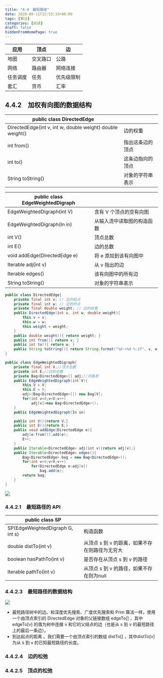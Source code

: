 ```yaml
---
title: "4.4　最短路径"
date: 2020-08-11T15:53:33+08:00
tags: [算法]
categories: [阅读]
draft: false
hiddenFromHomePage: true
---
```


| 应用     | 顶点     | 边         |
| -------- | -------- | ---------- |
| 地图     | 交叉路口 | 公路       |
| 网络     | 路由器   | 网络连接   |
| 任务调度 | 任务     | 优先级限制 |
| 套汇     | 货币     | 汇率       |

## 4.4.2　加权有向图的数据结构
| public class DirectedEdge                                 |                  |
| --------------------------------------------------------- | ---------------- |
| DirectedEdge(int v, int w, double weight) double weight() | 边的权重         |
| int from()                                                | 指出这条边的顶点 |
| int to()                                                  | 这条边指向的顶点 |
| String toString()                                         | 对象的字符串表示 |

| public class EdgeWeightedDigraph  |                            |
| --------------------------------- | -------------------------- |
| EdgeWeightedDigraph(int V)        | 含有 V 个顶点的空有向图    |
| EdgeWeightedDigraph(In in)        | 从输入流中读取图的构造函数 |
| int V()                           | 顶点总数                   |
| int E()                           | 边的总数                   |
| void addEdge(DirectedEdge e)      | 将 e 添加到该有向图中      |
| Iterable<DirectedEdge> adj(int v) | 从 v 指出的边              |
| Iterable<DirectedEdge> edges()    | 该有向图中的所有边         |
| String toString()                 | 对象的字符串表示           |

```java
public class DirectedEdge{
    private final int v; // 边的起点
    private final int w; // 边的终点
    private final double weight; // 边的权重
    public DirectedEdge(int v, int w, double weight){
        this.v = v;
        this.w = w;
        this.weight = weight;
    }
    public double weight(){ return weight; }
    public int from(){ return v; }
    public int to(){ return w; }
    public String toString(){ return String.format("%d->%d %.2f", v, w, weight); }
}

public class EdgeWeightedDigraph{
    private final int V;//顶点总数
    private int E;//边的总数
    private Bag<DirectedEdge>[] adj;//邻接表
    public EdgeWeightedDigraph(int V){
        this.V = V;
        this.E = 0;
        adj=(Bag<DirectedEdge>[]) new Bag[V];
        for(int v=0;v<V;v++)
            adj[v]=new Bag<DirectedEdge>();
    }
    public EdgeWeightedDigraph(In in)

    public int V(){return V;}
    public int E(){return E;}
    public void addEdge(DirectedEdge e){
        adj[e.from()].add(e);
        E++;
    }
    public Iterable<DirectedEdge> adj(int v){return adj[v];}
    public Iterable<DirectedEdge> edges(){
        Bag<DirectedEdge> bag = new Bag<DirectedEdge>();
        for(int v=0;v<V;v++)
            for(DirectedEdge e:adj[v])
                bag.add(e);
        return bag;
    }
}
```

![](/images/read/algorithms/Image00788.gif)

### 4.4.2.1　最短路径的 API
| public class SP                      |                                                |
| ------------------------------------ | ---------------------------------------------- |
| SP(EdgeWeightedDigraph G, int s)     | 构造函数                                       |
| double distTo(int v)                 | 从顶点 s 到 v 的距离，如果不存在则路径为无穷大 |
| boolean hasPathTo(int v)             | 是否存在从顶点 s 到 v 的路径                   |
| Iterable<DirectedEdge> pathTo(int v) | 从顶点 s 到 v 的路径，如果不存在则为null       |

### 4.4.2.3　最短路径的数据结构
![](/images/read/algorithms/Image00789.gif)

- 最短路径树中的边。和深度优先搜索、广度优先搜索和 Prim 算法一样，使用一个由顶点索引的 DirectedEdge 对象的父链接数组 edgeTo[] ，其中 edgeTo[v] 的值为树中连接 v 和它的父结点的边（也是从 s 到 v 的最短路径上的最后一条边）。
- 到达起点的距离 。我们需要一个由顶点索引的数组 distTo[] ，其中distTo[v] 为从 s 到 v 的已知最短路径的长度。

### 4.4.2.4　边的松弛
### 4.4.2.5　顶点的松弛

